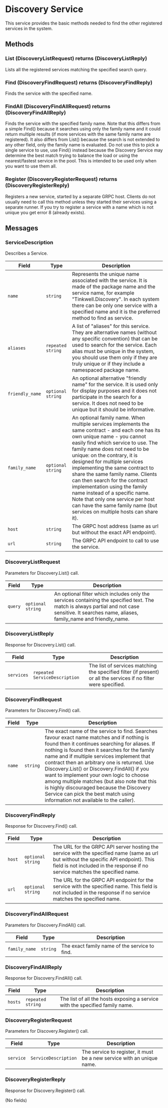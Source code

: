# Discovery Service

This service provides the basic methods needed to find the other registered services in the system.

## Methods

### List (DiscoveryListRequest) returns (DiscoveryListReply)
Lists all the registered services matching the specified search query.

### Find (DiscoveryFindRequest) returns (DiscoveryFindReply)
Finds the service with the specified name.

### FindAll (DiscoveryFindAllRequest) returns (DiscoveryFindAllReply)
Finds the service with the specified family name. Note that this differs from a simple Find() because it searches using only the family name and it could return multiple results (if more services with the same family name are registered). It also differs from List() because the search is not extended to any other field, only the family name is evaluated. Do not use this to pick a single service to use, use Find() instead because the Discovery Service may determine the best match trying to balance the load or using the nearest/fastest service in the pool. This is intended to be used only when you want to use them all.

### Register (DiscoveryRegisterRequest) returns (DiscoveryRegisterReply)
Registers a new service, started by a separate GRPC host. Clients do not usually need to call this method unless they started their services using a separate runner. If you try to register a service with a name which is not unique you get error 8 (already exists).

## Messages

### ServiceDescription
Describes a Service.

| Field | Type | Description |
|---|---|---|
| `name` | `string` | Represents the unique name associated with the service. It is made of the package name and the service name, for example "Tinkwell.Discovery". In each system there can be only one service with a specified name and it is the preferred method to find as service. |
| `aliases` | `repeated string` | A list of "aliases" for this service. They are alternative names (without any specific convention) that can be used to search for the service. Each alias must be unique in the system, you should use them only if they are truly unique or if they include a namespaced package name. |
| `friendly_name` | `optional string` | An optional alternative "friendly name" for the service. It is used only for display purposes and it does not participate in the search for a service. It does not need to be unique but it should be informative. |
| `family_name` | `optional string` | An optional family name. When multiple services implements the same contract - and each one has its own unique name - you cannot easily find which service to use. The family name does not need to be unique: on the contrary, it is designed for multiple services implementing the same contract to share the same family name. Clients can then search for the contract implementation using the family name instead of a specific name. Note that only one service per host can have the same family name (but services on multiple hosts can share it). |
| `host` | `string` | The GRPC host address (same as url but without the exact API endpoint). |
| `url` | `string` | The GRPC API endpoint to call to use the service. |

### DiscoveryListRequest
Parameters for Discovery.List() call.

| Field | Type | Description |
|---|---|---|
| `query` | `optional string` | An optional filter which includes only the services containing the specified text. The match is always partial and not case sensitive. It searches name, aliases, family_name and friendly_name. |

### DiscoveryListReply
Response for Discovery.List() call.

| Field | Type | Description |
|---|---|---|
| `services` | `repeated ServiceDescription` | The list of services matching the specified filter (if present) or all the services if no filter were specified. |

### DiscoveryFindRequest
Parameters for Discovery.Find() call.

| Field | Type | Description |
|---|---|---|
| `name` | `string` | The exact name of the service to find. Searches favour exact name matches and if nothing is found then it continues searching for aliases. If nothing is found then it searches for the family name and if multiple services implement that contract then an arbitrary one is returned. Use Discovery.List() or Discovery.FindAll() if you want to implement your own logic to choose among multiple matches (but also note that this is highly discouraged because the Discovery Service can pick the best match using information not available to the caller). |

### DiscoveryFindReply
Response for Discovery.Find() call.

| Field | Type | Description |
|---|---|---|
| `host` | `optional string` | The URL for the GRPC API server hosting the service with the specified name (same as url but without the specific API endpoint). This field is not included in the response if no service matches the specified name. |
| `url` | `optional string` | The URL for the GRPC API endpoint for the service with the specified name. This field is not included in the response if no service matches the specified name. |

### DiscoveryFindAllRequest
Parameters for Discovery.FindAll() call.

| Field | Type | Description |
|---|---|---|
| `family_name` | `string` | The exact family name of the service to find. |

### DiscoveryFindAllReply
Response for Discovery.FindAll() call.

| Field | Type | Description |
|---|---|---|
| `hosts` | `repeated string` | The list of all the hosts exposing a service with the specified family name. |

### DiscoveryRegisterRequest
Parameters for Discovery.Register() call.

| Field | Type | Description |
|---|---|---|
| `service` | `ServiceDescription` | The service to register, it must be a new service with an unique name. |

### DiscoveryRegisterReply
Response for Discovery.Register() call.

(No fields)